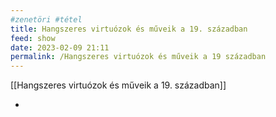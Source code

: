 ```yaml
---
#zenetöri #tétel
title: Hangszeres virtuózok és műveik a 19. században
feed: show
date: 2023-02-09 21:11
permalink: /Hangszeres virtuózok és műveik a 19 században
---
```


[[Hangszeres virtuózok és műveik a 19. században]]

- 